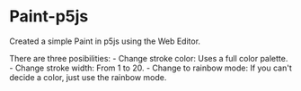 # Paint-p5js

Created a simple Paint in p5js using the Web Editor.

There are three posibilities:
	- Change stroke color: Uses a full color palette.
	- Change stroke width: From 1 to 20.
	- Change to rainbow mode: If you can't decide a color, just use the rainbow mode.

